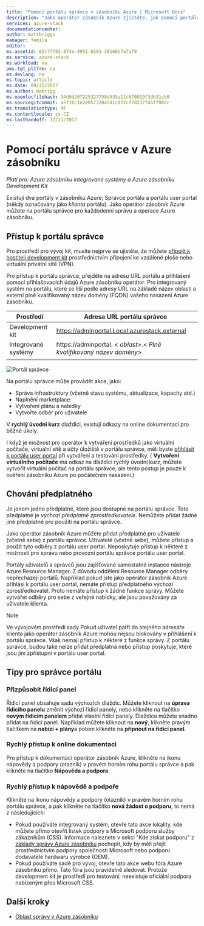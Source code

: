```yaml
---
title: "Pomocí portálu správce v zásobníku Azure | Microsoft Docs"
description: "Jako operátor zásobník Azure zjistěte, jak pomocí portálu správce."
services: azure-stack
documentationcenter: 
author: mattbriggs
manager: femila
editor: 
ms.assetid: 02c7ff03-874e-4951-b591-28166b7a7a79
ms.service: azure-stack
ms.workload: na
pms.tgt_pltfrm: na
ms.devlang: na
ms.topic: article
ms.date: 09/25/2017
ms.author: mabrigg
ms.openlocfilehash: 34d9d207225327758d535a11c870019f3db31cb0
ms.sourcegitcommit: a5f16c1e2e0573204581c072cf7d237745ff98dc
ms.translationtype: MT
ms.contentlocale: cs-CZ
ms.lasthandoff: 12/11/2017
---
```

# <a name="using-the-administrator-portal-in-azure-stack"></a>Pomocí portálu správce v Azure zásobníku

*Platí pro: Azure zásobníku integrované systémy a Azure zásobníku Development Kit*

Existují dva portály v zásobníku Azure; Správce portálu a portálu user portal (někdy označovány jako *klienta* portálu). Jako operátor zásobník Azure můžete na portálu správce pro každodenní správu a operace Azure zásobníku. 

## <a name="access-the-administrator-portal"></a>Přístup k portálu správce

Pro prostředí pro vývoj kit, musíte nejprve se ujistěte, že můžete [připojit k hostiteli development kit](azure-stack-connect-azure-stack.md) prostřednictvím připojení ke vzdálené ploše nebo virtuální privátní sítě (VPN).

Pro přístup k portálu správce, přejděte na adresu URL portálu a přihlášení pomocí přihlašovacích údajů Azure zásobníku operátor. Pro integrovaný systém na portálu, které se liší podle adresy URL na základě název oblasti a externí plně kvalifikovaný název domény (FQDN) vašeho nasazení Azure zásobníku.

| Prostředí | Adresa URL portálu správce |   
| -- | -- | 
| Development kit| https://adminportal.Local.azurestack.external  |
| Integrované systémy | https://adminportal. &lt; *oblast*&gt;.&lt; *Plně kvalifikovaný název domény*&gt; | 
| | |

 ![Portál správce](media/azure-stack-manage-portals/image1.png)

Na portálu správce může provádět akce, jako:

* Správa infrastruktury (včetně stavu systému, aktualizace, kapacity atd.)
* Naplnění marketplace.
* Vytvoření plánu a nabídky
* Vytvořte odběr pro uživatele

V **rychlý úvodní kurz** dlaždici, existují odkazy na online dokumentaci pro běžné úkoly.
 
I když je možnost pro operátor k vytváření prostředků jako virtuální počítače, virtuální sítě a účty úložiště v portálu správce, měli byste [přihlásit k portálu user portal](user/azure-stack-use-portal.md) při vytváření a testování prostředky. ( **Vytvoření virtuálního počítače** má odkaz na dlaždici rychlý úvodní kurz, můžete vytvořit virtuální počítač na portálu správce, ale tento postup je pouze k ověření zásobníku Azure po počátečním nasazení.)

## <a name="subscription-behavior"></a>Chování předplatného
 
Je jenom jedno předplatné, které jsou dostupné na portálu správce. Toto předplatné je *výchozí předplatné zprostředkovatele*. Nemůžete přidat žádné jiné předplatné pro použití na portálu správce.

Jako operátor zásobník Azure můžete přidat předplatné pro uživatele (včetně sebe) z portálu správce. Uživatelé (včetně sebe), můžete přístup a použít tyto odběry z portálu user portal. Neposkytuje přístup k některé z možností pro správu nebo provozní portálu správce portálu user portal.

Portály uživatelů a správců jsou zajišťované samostatné instance nástroje Azure Resource Manager. Z důvodu oddělení Resource Manager odběry nepřecházejí portálů. Například pokud jste jako operátor zásobník Azure přihlásí k portálu user portal, nemáte přístup předplatného výchozí zprostředkovatel. Proto nemáte přístup k žádné funkce správy. Můžete vytvářet odběry pro sebe z veřejné nabídky, ale jsou považovány za uživatele klienta.

  >[!NOTE]
  Ve vývojovém prostředí sady Pokud uživatel patří do stejného adresáře klienta jako operátor zásobník Azure mohou nejsou blokovány v přihlášení k portálu správce. Však nemají přístup k některé z funkce správy. Z portálu správce, budou také nelze přidat předplatná nebo přístup poskytuje, které jsou jim zpřístupní v portálu user portal.

## <a name="administrator-portal-tips"></a>Tipy pro správce portálu

### <a name="customize-the-dashboard"></a>Přizpůsobit řídicí panel

Řídicí panel obsahuje sadu výchozích dlaždic. Můžete kliknout na **úprava řídicího panelu** změnit výchozí řídicí panely, nebo klikněte na tlačítko **novým řídicím panelem** přidat vlastní řídicí panely. Dlaždice můžete snadno přidat na řídicí panel. Například můžete kliknout na **nový**, klikněte pravým tlačítkem na **nabízí + plány**a potom klikněte na **připnout na řídicí panel**.

### <a name="quick-access-to-online-documentation"></a>Rychlý přístup k online dokumentaci

Pro přístup k dokumentaci operátor zásobník Azure, klikněte na ikonu nápovědy a podpory (otazník) v pravém horním rohu portálu správce a pak klikněte na tlačítko **Nápověda a podpora**.

### <a name="quick-access-to-help-and-support"></a>Rychlý přístup k nápovědě a podpoře

Klikněte na ikonu nápovědy a podpory (otazník) v pravém horním rohu portálu správce, a pak klikněte na tlačítko **nová žádost o podporu**, to nemá z následujících:

- Pokud používáte integrovaný systém, otevře tato akce lokality, kde můžete přímo otevřít lístek podpory s Microsoft podporu služby zákazníkům (CSS). Informace naleznete v sekci "Kde získat podporu" z [základy správy Azure zásobníku](azure-stack-manage-basics.md) pochopit, kdy by měli přejít prostřednictvím podpory společnosti Microsoft nebo podporu dodavatele hardwaru výrobce (OEM).
- Pokud používáte sadě pro vývoj, otevře tato akce webu fóra Azure zásobníku přímo. Tato fóra jsou pravidelně sledovat. Protože development kit je prostředí pro testování, neexistuje oficiální podpora nabízeným přes Microsoft CSS.

## <a name="next-steps"></a>Další kroky

- [Oblast správy v Azure zásobníku](azure-stack-region-management.md)

